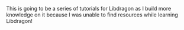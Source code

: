 This is going to be a series of tutorials for Libdragon as I build more knowledge on it because I was unable to find resources while learning Libdragon!
